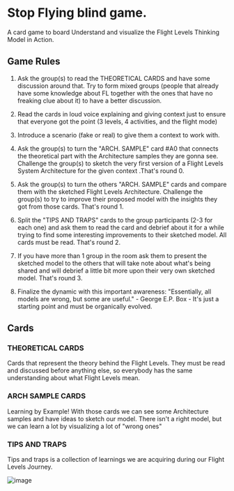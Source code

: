 # Stop Flying blind game.

A card game to board Understand and visualize the Flight Levels Thinking Model in Action.

## Game Rules

1. Ask the group(s) to read the THEORETICAL CARDS  and have some discussion around that. Try to form mixed groups (people that already have some knowledge about FL together with the ones that have no freaking clue about it) to have a better discussion.

2. Read the cards in loud voice explaining and giving context just to ensure that everyone got the point (3 levels, 4 activities, and the flight mode) 

3. Introduce a scenario (fake or real)  to give them a context to work with.


4. Ask the group(s) to turn the "ARCH. SAMPLE" card #A0 that connects the theoretical part with the Architecture samples they are gonna see. Challenge the group(s) to sketch the very first version of a Flight Levels System Architecture for the given context .That's round 0.


5. Ask the group(s) to turn the others  "ARCH. SAMPLE" cards  and compare them with the sketched Flight Levels Architecture. Challenge the group(s) to try to improve their proposed model with the insights they got from those cards. That's round 1.



6. Split the "TIPS AND TRAPS" cards to the group participants (2-3 for each one) and ask them to read the card and debrief about it for a while trying to find some interesting improvements to their sketched model. All cards must be read. That's round 2.

7. If you have more than 1 group in the room ask them to present the sketched model to the others that will take note about what's being shared and will debrief a little bit more upon their very own sketched model. That's round 3.

8. Finalize the dynamic with this important awareness:   "Essentially, all models are wrong, but some are useful." - George E.P. Box  - It's just a starting point and must be organically evolved.



## Cards

### THEORETICAL CARDS
Cards that represent  the theory behind the Flight Levels. They must be read and discussed before anything else, so everybody has the same understanding about what Flight Levels mean.

### ARCH SAMPLE CARDS
Learning by Example! With those cards we can see some Architecture samples and have ideas to sketch our model. There isn't a right model, but we can learn a lot by visualizing a lot of "wrong ones" 

### TIPS AND TRAPS
Tips and traps is a collection of learnings we are acquiring during our  Flight Levels Journey.

![image](http://stopflyingblindcards.com/cards.jpg)
